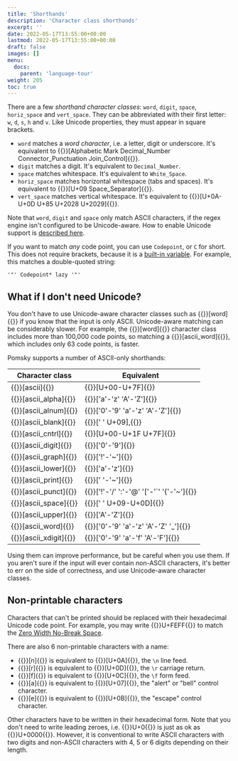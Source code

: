 ```yaml
---
title: 'Shorthands'
description: 'Character class shorthands'
excerpt: ''
date: 2022-05-17T13:55:00+00:00
lastmod: 2022-05-17T13:55:00+00:00
draft: false
images: []
menu:
  docs:
    parent: 'language-tour'
weight: 205
toc: true
---
```


There are a few _shorthand character classes_: `word`, `digit`, `space`, `horiz_space` and
`vert_space`. They can be abbreviated with their first letter: `w`, `d`, `s`, `h` and `v`. Like
Unicode properties, they must appear in square brackets.

- `word` matches a _word character_, i.e. a letter, digit or underscore. It's equivalent to
  {{<po>}}[Alphabetic Mark Decimal_Number Connector_Punctuation Join_Control]{{</po>}}.
- `digit` matches a digit. It's equivalent to `Decimal_Number`.
- `space` matches whitespace. It's equivalent to `White_Space`.
- `horiz_space` matches horizontal whitespace (tabs and spaces). It's equivalent to
  {{<po>}}[U+09 Space_Separator]{{</po>}}.
- `vert_space` matches vertical whitespace. It's equivalent to
  {{<po>}}[U+0A-U+0D U+85 U+2028 U+2029]{{</po>}}.

Note that `word`, `digit` and `space` only match ASCII characters, if the regex engine isn't
configured to be Unicode-aware. How to enable Unicode support is
[described here](../../get-started/enable-unicode).

If you want to match _any_ code point, you can use `Codepoint`, or `C` for short. This does not
require brackets, because it is a [built-in variable](../../reference/built-in-variables).
For example, this matches a double-quoted string:

```pomsky
'"' Codepoint* lazy '"'
```

## What if I don't need Unicode?

You don't have to use Unicode-aware character classes such as {{<po>}}[word]{{</po>}} if you
know that the input is only ASCII. Unicode-aware matching can be considerably slower. For example,
the {{<po>}}[word]{{</po>}} character class includes more than 100,000 code points, so
matching a {{<po>}}[ascii_word]{{</po>}}, which includes only 63 code points, is faster.

Pomsky supports a number of ASCII-only shorthands:

| Character class                 | Equivalent                                         |
| ------------------------------- | -------------------------------------------------- |
| {{<po>}}[ascii]{{</po>}}        | {{<po>}}[U+00-U+7F]{{</po>}}                       |
| {{<po>}}[ascii_alpha]{{</po>}}  | {{<po>}}['a'-'z' 'A'-'Z']{{</po>}}                 |
| {{<po>}}[ascii_alnum]{{</po>}}  | {{<po>}}['0'-'9' 'a'-'z' 'A'-'Z']{{</po>}}         |
| {{<po>}}[ascii_blank]{{</po>}}  | {{<po>}}[' ' U+09],{{</po>}}                       |
| {{<po>}}[ascii_cntrl]{{</po>}}  | {{<po>}}[U+00-U+1F U+7F]{{</po>}}                  |
| {{<po>}}[ascii_digit]{{</po>}}  | {{<po>}}['0'-'9']{{</po>}}                         |
| {{<po>}}[ascii_graph]{{</po>}}  | {{<po>}}['!'-'~']{{</po>}}                         |
| {{<po>}}[ascii_lower]{{</po>}}  | {{<po>}}['a'-'z']{{</po>}}                         |
| {{<po>}}[ascii_print]{{</po>}}  | {{<po>}}[' '-'~']{{</po>}}                         |
| {{<po>}}[ascii_punct]{{</po>}}  | {{<po>}}['!'-'/' ':'-'@' '['-'`' '{'-'~']{{</po>}} |
| {{<po>}}[ascii_space]{{</po>}}  | {{<po>}}[' ' U+09-U+0D]{{</po>}}                   |
| {{<po>}}[ascii_upper]{{</po>}}  | {{<po>}}['A'-'Z']{{</po>}}                         |
| {{<po>}}[ascii_word]{{</po>}}   | {{<po>}}['0'-'9' 'a'-'z' 'A'-'Z' '_']{{</po>}}     |
| {{<po>}}[ascii_xdigit]{{</po>}} | {{<po>}}['0'-'9' 'a'-'f' 'A'-'F']{{</po>}}         |

Using them can improve performance, but be careful when you use them. If you aren't sure if the
input will ever contain non-ASCII characters, it's better to err on the side of correctness, and
use Unicode-aware character classes.

## Non-printable characters

Characters that can't be printed should be replaced with their hexadecimal Unicode code point. For
example, you may write {{<po>}}U+FEFF{{</po>}} to match the
[Zero Width No-Break Space](https://www.compart.com/en/unicode/U+FEFF).

There are also 6 non-printable characters with a name:

- {{<po>}}[n]{{</po>}} is equivalent to {{<po>}}[U+0A]{{</po>}}, the `\n` line feed.
- {{<po>}}[r]{{</po>}} is equivalent to {{<po>}}[U+0D]{{</po>}}, the `\r` carriage
  return.
- {{<po>}}[f]{{</po>}} is equivalent to {{<po>}}[U+0C]{{</po>}}, the `\f` form feed.
- {{<po>}}[a]{{</po>}} is equivalent to {{<po>}}[U+07]{{</po>}}, the "alert" or "bell"
  control character.
- {{<po>}}[e]{{</po>}} is equivalent to {{<po>}}[U+0B]{{</po>}}, the "escape" control
  character.

Other characters have to be written in their hexadecimal form. Note that you don't need to write
leading zeroes, i.e. {{<po>}}U+0{{</po>}} is just as ok as {{<po>}}U+0000{{</po>}}.
However, it is conventional to write ASCII characters with two digits and non-ASCII characters
with 4, 5 or 6 digits depending on their length.
